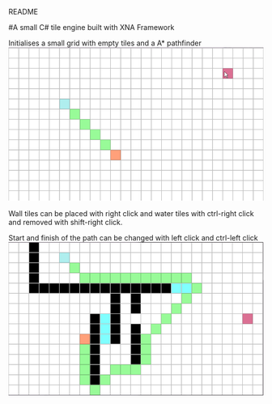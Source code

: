 README

#A small C# tile engine built with XNA Framework

Initialises a small grid with empty tiles and a A* pathfinder
![EmptyGrid](/img/EmptyGrid.png)

Wall tiles can be placed with right click and water tiles with ctrl-right click and removed with shift-right click.

Start and finish of the path can be changed with left click and ctrl-left click
![PathGrid](/img/PathGrid.png)